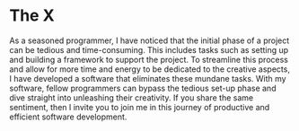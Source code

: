 # The X

As a seasoned programmer, I have noticed that the initial phase of a project can be tedious and time-consuming. This includes tasks such as setting up and building a framework to support the project. To streamline this process and allow for more time and energy to be dedicated to the creative aspects, I have developed a software that eliminates these mundane tasks. With my software, fellow programmers can bypass the tedious set-up phase and dive straight into unleashing their creativity. If you share the same sentiment, then I invite you to join me in this journey of productive and efficient software development.
